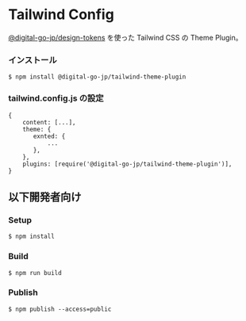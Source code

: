 # Tailwind Config

[@digital-go-jp/design-tokens](https://www.npmjs.com/package/@digital-go-jp/design-tokens) を使った Tailwind CSS の Theme Plugin。

### インストール

```
$ npm install @digital-go-jp/tailwind-theme-plugin
```

### tailwind.config.js の設定

```
{
    content: [...],
    theme: {
       exnted: {
           ...
       },
    },
    plugins: [require('@digital-go-jp/tailwind-theme-plugin')],
}
```

## 以下開発者向け

### Setup

```
$ npm install
```

### Build

```
$ npm run build
```

### Publish

```
$ npm publish --access=public
```
